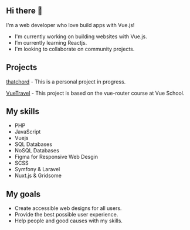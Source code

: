 ## Hi there 👋

I'm a web developer who love build apps with Vue.js! 

- I'm currently working on building websites with Vue.js.
- I’m currently learning Reactjs.
- I'm looking to collaborate on community projects.

## Projects

[thatchord](https://5onn1.github.io/thatchord/) -
This is a personal project in progress.

[VueTravel](https://vue-travel-7634c.firebaseapp.com/) -
This project is based on the vue-router course at Vue School.

## My skills

- PHP
- JavaScript
- Vuejs
- SQL Databases
- NoSQL Databases
- Figma for Responsive Web Desgin
- SCSS
- Symfony & Laravel
- Nuxt.js & Gridsome

## My goals

- Create accessible web designs for all users.
- Provide the best possible user experience.
- Help people and good causes with my skills.
